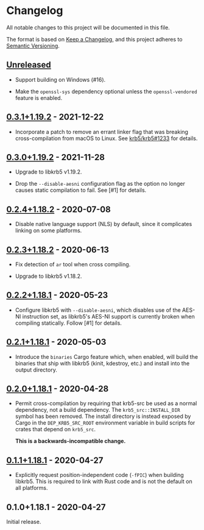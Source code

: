 # Changelog

All notable changes to this project will be documented in this file.

The format is based on [Keep a Changelog], and this project adheres to [Semantic
Versioning].

<!-- #release:next-header -->

## [Unreleased] <!-- #release:date -->

* Support building on Windows (#16).

* Make the `openssl-sys` dependency optional unless the `openssl-vendored`
  feature is enabled.

## [0.3.1+1.19.2] - 2021-12-22

* Incorporate a patch to remove an errant linker flag that was breaking
  cross-compilation from macOS to Linux. See [krb5/krb5#1233] for details.

## [0.3.0+1.19.2] - 2021-11-28

* Upgrade to libkrb5 v1.19.2.

* Drop the `--disable-aesni` configuration flag as the option no longer causes
  static compilation to fail. See [#1] for details.

## [0.2.4+1.18.2] - 2020-07-08

* Disable native language support (NLS) by default, since it complicates linking
  on some platforms.

## [0.2.3+1.18.2] - 2020-06-13

* Fix detection of `ar` tool when cross compiling.

* Upgrade to libkrb5 v1.18.2.

## [0.2.2+1.18.1] - 2020-05-23

* Configure libkrb5 with `--disable-aesni`, which disables use of the AES-NI
  instruction set, as libkrb5's AES-NI support is currently broken when
  compiling statically. Follow [#1] for details.

## [0.2.1+1.18.1] - 2020-05-03

* Introduce the `binaries` Cargo feature which, when enabled, will build the
  binaries that ship with libkrb5 (kinit, kdestroy, etc.) and install into the
  output directory.

## [0.2.0+1.18.1] - 2020-04-28

* Permit cross-compilation by requiring that krb5-src be used as a normal
  dependency, not a build dependency. The `krb5_src::INSTALL_DIR` symbol has
  been removed. The install directory is instead exposed by Cargo in the
  `DEP_KRB5_SRC_ROOT` environment variable in build scripts for crates that
  depend on `krb5_src`.

  **This is a backwards-incompatible change.**

## [0.1.1+1.18.1] - 2020-04-27

* Explicitly request position-independent code (`-fPIC`) when building libkrb5.
  This is required to link with Rust code and is not the default on all
  platforms.

## 0.1.0+1.18.1 - 2020-04-27

Initial release.

<!-- #release:next-url -->
[Unreleased]: https://github.com/MaterializeInc/rust-krb5-src/compare/v0.3.1+1.19.2...HEAD
[0.3.1+1.19.2]: https://github.com/MaterializeInc/rust-krb5-src/compare/v0.3.0+1.19.2...v0.3.1+1.19.2
[0.3.0+1.19.2]: https://github.com/MaterializeInc/rust-krb5-src/compare/v0.2.4+1.18.2...v0.3.0+1.19.2
[0.2.4+1.18.2]: https://github.com/MaterializeInc/rust-krb5-src/compare/v0.2.3+1.18.2...v0.2.4+1.18.2
[0.2.3+1.18.2]: https://github.com/MaterializeInc/rust-krb5-src/compare/v0.2.2+1.18.1...v0.2.3+1.18.2
[0.2.2+1.18.1]: https://github.com/MaterializeInc/rust-krb5-src/compare/v0.2.1+1.18.1...v0.2.2+1.18.1
[0.2.1+1.18.1]: https://github.com/MaterializeInc/rust-krb5-src/compare/v0.2.0+1.18.1...v0.2.1+1.18.1
[0.2.0+1.18.1]: https://github.com/MaterializeInc/rust-krb5-src/compare/v0.1.1+1.18.1...v0.2.0+1.18.1
[0.1.1+1.18.1]: https://github.com/MaterializeInc/rust-krb5-src/compare/v0.1.0+1.18.1...v0.1.1+1.18.1

[Keep a Changelog]: https://keepachangelog.com/en/1.0.0/
[Semantic Versioning]: https://semver.org/spec/v2.0.0.html
[krb5/krb5#1233]: https://github.com/krb5/krb5/pull/1233

[#16]: https://github.com/MaterializeInc/rust-krb5-src/issues/16
